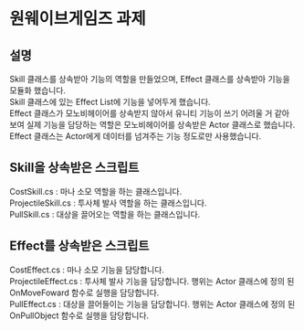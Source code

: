 # 원웨이브게임즈 과제

## 설명
Skill 클래스를 상속받아 기능의 역할을 만들었으며, Effect 클래스를 상속받아 기능을 모듈화 했습니다.<br>
Skill 클래스에 있는 Effect List에 기능을 넣어두게 했습니다.<br>
Effect 클래스가 모노비헤이어를 상속받지 않아서 유니티 기능이 쓰기 어려울 거 같아 보여 실제 기능을 담당하는 역할은 모노비헤이어를 상속받은 Actor 클래스로 했습니다.<br>
Effect 클래스는 Actor에게 데이터를 넘겨주는 기능 정도로만 사용했습니다.

## Skill을 상속받은 스크립트
CostSkill.cs : 마나 소모 역할을 하는 클래스입니다.<br>
ProjectileSkill.cs : 투사체 발사 역할을 하는 클래스입니다.<br>
PullSkill.cs : 대상을 끌어오는 역할을 하는 클래스입니다.<br>

## Effect를 상속받은 스크립트
CostEffect.cs : 마나 소모 기능을 담당합니다.<br>
ProjectileEffect.cs : 투사체 발사 기능을 담당합니다. 행위는 Actor 클래스에 정의 된 OnMoveFoward 함수로 실행을 담당합니다.<br>
PullEffect.cs : 대상을 끌어들이는 기능을 담당합니다. 행위는 Actor 클래스에 정의 된 OnPullObject 함수로 실행을 담당합니다.<br>
